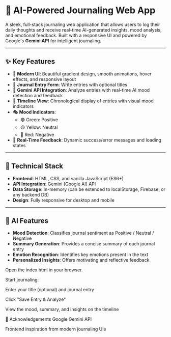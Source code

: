 # 🌈 AI-Powered Journaling Web App

A sleek, full-stack journaling web application that allows users to log their daily thoughts and receive real-time AI-generated insights, mood analysis, and emotional feedback. Built with a responsive UI and powered by Google's **Gemini API** for intelligent journaling.

---

## ✨ Key Features

- 🎨 **Modern UI**: Beautiful gradient design, smooth animations, hover effects, and responsive layout
- 📝 **Journal Entry Form**: Write entries with optional titles
- 🤖 **Gemini API Integration**: Analyze entries with real-time AI mood detection and feedback
- 📅 **Timeline View**: Chronological display of entries with visual mood indicators
- 🎭 **Mood Indicators**:
  - 🟢 Green: Positive  
  - 🟡 Yellow: Neutral  
  - 🔴 Red: Negative
- 🚀 **Real-Time Feedback**: Dynamic success/error messages and loading states

---

## 🔧 Technical Stack

- **Frontend**: HTML, CSS, and vanilla JavaScript (ES6+)
- **API Integration**: Gemini (Google AI) API
- **Data Storage**: In-memory (can be extended to localStorage, Firebase, or any backend DB)
- **Design**: Fully responsive for desktop and mobile

---

## 🧠 AI Features

- **Mood Detection**: Classifies journal sentiment as Positive / Neutral / Negative
- **Summary Generation**: Provides a concise summary of each journal entry
- **Emotion Recognition**: Identifies key emotions present in the text
- **Personalized Insights**: Offers motivating and reflective feedback

Open the index.html in your browser.

Start journaling:

Enter your title (optional) and journal entry

Click "Save Entry & Analyze"

View the mood, summary, and insights on the timeline


🙌 Acknowledgements
Google Gemini API

Frontend inspiration from modern journaling UIs
